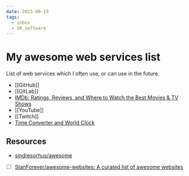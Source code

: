 ```yaml
---
date: 2023-09-19
tags:
  - inbox
  - SR_software
---
```


# My awesome web services list

List of web services which I often use, or can use in the future.

- [[GitHub]]
- [[GitLab]]
- [IMDb: Ratings, Reviews, and Where to Watch the Best Movies & TV Shows](https://www.imdb.com/)
- [[YouTube]]
- [[Twitch]]
- [Time Converter and World Clock](https://www.worldtimebuddy.com/)

## Resources

- [sindresorhus/awesome](https://github.com/sindresorhus/awesome)
- [ ] [StanForever/awesome-websites: A curated list of awesome websites](https://github.com/StanForever/awesome-websites)


